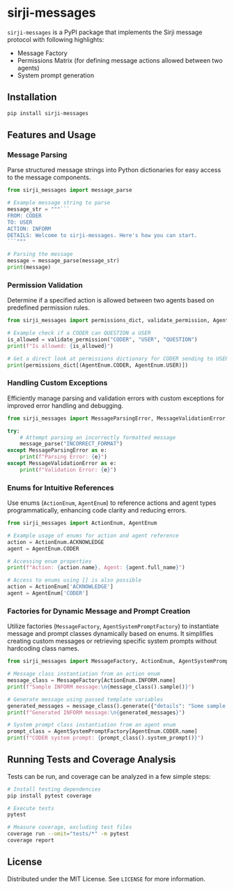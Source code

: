 # sirji-messages

`sirji-messages` is a PyPI package that implements the Sirji message protocol with following highlights:

- Message Factory
- Permissions Matrix (for defining message actions allowed between two agents)
- System prompt generation

## Installation

```bash
pip install sirji-messages
```

## Features and Usage

### Message Parsing

Parse structured message strings into Python dictionaries for easy access to the message components.

```python
from sirji_messages import message_parse

# Example message string to parse
message_str = """```
FROM: CODER
TO: USER
ACTION: INFORM
DETAILS: Welcome to sirji-messages. Here's how you can start.
```"""

# Parsing the message
message = message_parse(message_str)
print(message)
```

### Permission Validation

Determine if a specified action is allowed between two agents based on predefined permission rules.

```python
from sirji_messages import permissions_dict, validate_permission, AgentEnum

# Example check if a CODER can QUESTION a USER
is_allowed = validate_permission("CODER", "USER", "QUESTION")
print(f"Is allowed: {is_allowed}")

# Get a direct look at permissions dictionary for CODER sending to USER
print(permissions_dict[(AgentEnum.CODER, AgentEnum.USER)])
```

### Handling Custom Exceptions

Efficiently manage parsing and validation errors with custom exceptions for improved error handling and debugging.

```python
from sirji_messages import MessageParsingError, MessageValidationError, message_parse

try:
    # Attempt parsing an incorrectly formatted message
    message_parse("INCORRECT_FORMAT")
except MessageParsingError as e:
    print(f"Parsing Error: {e}")
except MessageValidationError as e:
    print(f"Validation Error: {e}")
```

### Enums for Intuitive References

Use enums (`ActionEnum`, `AgentEnum`) to reference actions and agent types programmatically, enhancing code clarity and reducing errors.

```python
from sirji_messages import ActionEnum, AgentEnum

# Example usage of enums for action and agent reference
action = ActionEnum.ACKNOWLEDGE
agent = AgentEnum.CODER

# Accessing enum properties
print(f"Action: {action.name}, Agent: {agent.full_name}")

# Access to enums using [] is also possible
action = ActionEnum['ACKNOWLEDGE']
agent = AgentEnum['CODER']
```

### Factories for Dynamic Message and Prompt Creation

Utilize factories (`MessageFactory`, `AgentSystemPromptFactory`) to instantiate message and prompt classes dynamically based on enums. It simplifies creating custom messages or retrieving specific system prompts without hardcoding class names.

```python
from sirji_messages import MessageFactory, ActionEnum, AgentSystemPromptFactory, AgentEnum

# Message class instantiation from an action enum
message_class = MessageFactory[ActionEnum.INFORM.name]
print(f"Sample INFORM message:\n{message_class().sample()}")

# Generate message using passed template variables
generated_messages = message_class().generate({"details": "Some sample information."})
print(f"Generated INFORM message:\n{generated_messages}")

# System prompt class instantiation from an agent enum
prompt_class = AgentSystemPromptFactory[AgentEnum.CODER.name]
print(f"CODER system prompt: {prompt_class().system_prompt()}")
```

## Running Tests and Coverage Analysis

Tests can be run, and coverage can be analyzed in a few simple steps:

```bash
# Install testing dependencies
pip install pytest coverage

# Execute tests
pytest

# Measure coverage, excluding test files
coverage run --omit="tests/*" -m pytest
coverage report
```

## License

Distributed under the MIT License. See `LICENSE` for more information.
